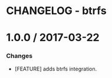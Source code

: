 # CHANGELOG - btrfs

1.0.0 / 2017-03-22
==================

### Changes

* [FEATURE] adds btrfs integration.
